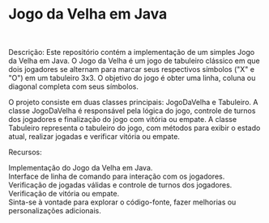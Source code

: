 # Jogo da Velha em Java
<br>

Descrição:
Este repositório contém a implementação de um simples Jogo da Velha em Java. O Jogo da Velha é um jogo de tabuleiro clássico em que dois jogadores se alternam para marcar seus respectivos símbolos ("X" e "O") em um tabuleiro 3x3. O objetivo do jogo é obter uma linha, coluna ou diagonal completa com seus símbolos. <br>

O projeto consiste em duas classes principais: JogoDaVelha e Tabuleiro. A classe JogoDaVelha é responsável pela lógica do jogo, controle de turnos dos jogadores e finalização do jogo com vitória ou empate. A classe Tabuleiro representa o tabuleiro do jogo, com métodos para exibir o estado atual, realizar jogadas e verificar vitória ou empate.<br>

Recursos:<br>

Implementação do Jogo da Velha em Java. <br>
Interface de linha de comando para interação com os jogadores.<br>
Verificação de jogadas válidas e controle de turnos dos jogadores.<br>
Verificação de vitória ou empate.<br>
Sinta-se à vontade para explorar o código-fonte, fazer melhorias ou personalizações adicionais.<br>
